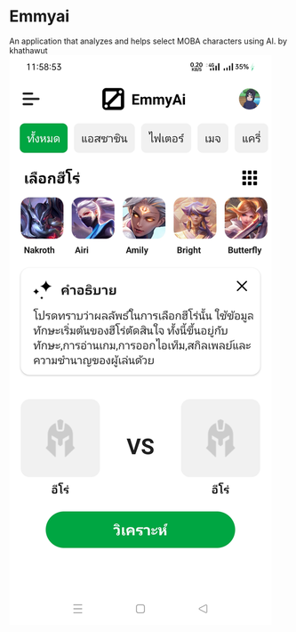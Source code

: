 # Emmyai
An application that analyzes and helps select MOBA characters using AI. by khathawut
![Alt text](https://github.com/Devktw/Emmyai/raw/main/Screenshot_2024-02-08-11-58-54-09_748d6f30577a23dc45eeaf5e5692a5ec.jpg "Optional title")
